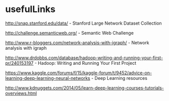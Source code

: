 # usefulLinks

http://snap.stanford.edu/data/   -   Stanford Large Network Dataset Collection

http://challenge.semanticweb.org/  - Semantic Web Challenge

http://www.r-bloggers.com/network-analysis-with-igraph/  -  Network analysis with igraph

http://www.drdobbs.com/database/hadoop-writing-and-running-your-first-pr/240153197  -  Hadoop: Writing and Running Your First Project

https://www.kaggle.com/forums/f/15/kaggle-forum/t/9452/advice-on-learning-deep-learning-neural-networks  -  Deep Learning resources

http://www.kdnuggets.com/2014/05/learn-deep-learning-courses-tutorials-overviews.html
